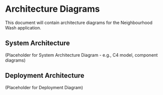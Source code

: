 # Architecture Diagrams

This document will contain architecture diagrams for the Neighbourhood Wash application.

## System Architecture

(Placeholder for System Architecture Diagram - e.g., C4 model, component diagrams)

## Deployment Architecture

(Placeholder for Deployment Diagram)

